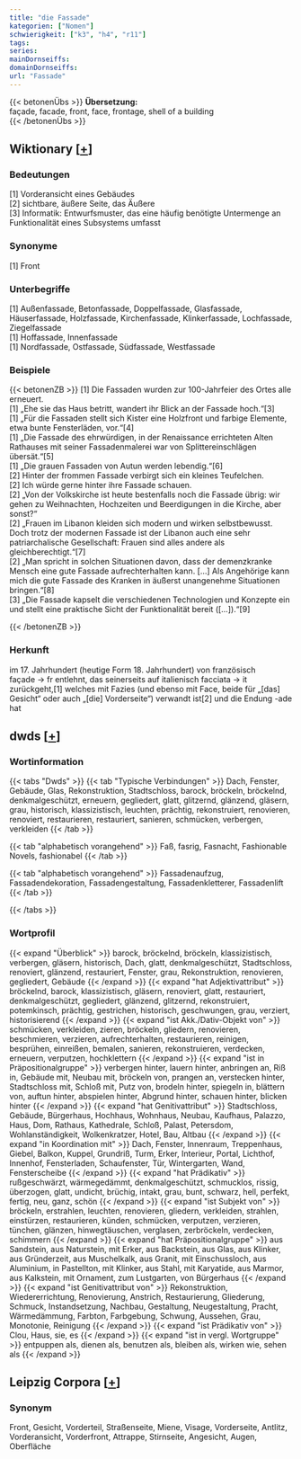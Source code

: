 ```yaml
---
title: "die Fassade"
kategorien: ["Nomen"]
schwierigkeit: ["k3", "h4", "r11"]
tags:
series:
mainDornseiffs:
domainDornseiffs:
url: "Fassade"
---
```


{{< betonenÜbs >}}
**Übersetzung:**  
façade, facade, front, face, frontage, shell of a building  
{{< /betonenÜbs >}}

## Wiktionary [[+](https://de.wiktionary.org/wiki/Fassade)]

### Bedeutungen
[1] Vorderansicht eines Gebäudes  
[2] sichtbare, äußere Seite, das Äußere  
[3] Informatik: Entwurfsmuster, das eine häufig benötigte Untermenge an Funktionalität eines Subsystems umfasst  

### Synonyme
[1] Front  

### Unterbegriffe
[1] Außenfassade, Betonfassade, Doppelfassade, Glasfassade, Häuserfassade, Holzfassade, Kirchenfassade, Klinkerfassade, Lochfassade, Ziegelfassade  
[1] Hoffassade, Innenfassade  
[1] Nordfassade, Ostfassade, Südfassade, Westfassade  

### Beispiele
{{< betonenZB >}}
[1] Die Fassaden wurden zur 100-Jahrfeier des Ortes alle erneuert.  
[1] „Ehe sie das Haus betritt, wandert ihr Blick an der Fassade hoch.“[3]  
[1] „Für die Fassaden stellt sich Kister eine Holzfront und farbige Elemente, etwa bunte Fensterläden, vor.“[4]  
[1] „Die Fassade des ehrwürdigen, in der Renaissance errichteten Alten Rathauses mit seiner Fassadenmalerei war von Splittereinschlägen übersät.“[5]  
[1] „Die grauen Fassaden von Autun werden lebendig.“[6]  
[2] Hinter der frommen Fassade verbirgt sich ein kleines Teufelchen.  
[2] Ich würde gerne hinter ihre Fassade schauen.  
[2] „Von der Volkskirche ist heute bestenfalls noch die Fassade übrig: wir gehen zu Weihnachten, Hochzeiten und Beerdigungen in die Kirche, aber sonst?“  
[2] „Frauen im Libanon kleiden sich modern und wirken selbstbewusst. Doch trotz der modernen Fassade ist der Libanon auch eine sehr patriarchalische Gesellschaft: Frauen sind alles andere als gleichberechtigt.“[7]  
[2] „Man spricht in solchen Situationen davon, dass der demenzkranke Mensch eine gute Fassade aufrechterhalten kann. […] Als Angehörige kann mich die gute Fassade des  Kranken in äußerst unangenehme Situationen bringen.“[8]  
[3] „Die Fassade kapselt die verschiedenen Technologien und Konzepte ein und stellt eine praktische Sicht der Funktionalität bereit ([…]).“[9]  

{{< /betonenZB >}}
### Herkunft
im 17. Jahrhundert (heutige Form 18. Jahrhundert) von französisch façade → fr entlehnt, das seinerseits auf italienisch facciata → it zurückgeht,[1] welches mit Fazies (und ebenso mit Face, beide für „[das] Gesicht“ oder auch „[die] Vorderseite“) verwandt ist[2] und die Endung -ade hat  



## dwds [[+](https://www.dwds.de/wb/Fassade)]

### Wortinformation
{{< tabs "Dwds" >}}
{{< tab "Typische Verbindungen" >}}
Dach, Fenster, Gebäude, Glas, Rekonstruktion, Stadtschloss, barock, bröckeln, bröckelnd, denkmalgeschützt, erneuern, gegliedert, glatt, glitzernd, glänzend, gläsern, grau, historisch, klassizistisch, leuchten, prächtig, rekonstruiert, renovieren, renoviert, restaurieren, restauriert, sanieren, schmücken, verbergen, verkleiden
{{< /tab >}}

{{< tab "alphabetisch vorangehend" >}}
Faß, fasrig, Fasnacht, Fashionable Novels, fashionabel
{{< /tab >}}

{{< tab "alphabetisch vorangehend" >}}
Fassadenaufzug, Fassadendekoration, Fassadengestaltung, Fassadenkletterer, Fassadenlift
{{< /tab >}}

{{< /tabs >}}

### Wortprofil
{{< expand "Überblick" >}} barock, bröckelnd, bröckeln, klassizistisch, verbergen, gläsern, historisch, Dach, glatt, denkmalgeschützt, Stadtschloss, renoviert, glänzend, restauriert, Fenster, grau, Rekonstruktion, renovieren, gegliedert, Gebäude {{< /expand >}}
{{< expand "hat Adjektivattribut" >}} bröckelnd, barock, klassizistisch, gläsern, renoviert, glatt, restauriert, denkmalgeschützt, gegliedert, glänzend, glitzernd, rekonstruiert, potemkinsch, prächtig, gestrichen, historisch, geschwungen, grau, verziert, historisierend {{< /expand >}}
{{< expand "ist Akk./Dativ-Objekt von" >}} schmücken, verkleiden, zieren, bröckeln, gliedern, renovieren, beschmieren, verzieren, aufrechterhalten, restaurieren, reinigen, besprühen, einreißen, bemalen, sanieren, rekonstruieren, verdecken, erneuern, verputzen, hochklettern {{< /expand >}}
{{< expand "ist in Präpositionalgruppe" >}} verbergen hinter, lauern hinter, anbringen an, Riß in, Gebäude mit, Neubau mit, bröckeln von, prangen an, verstecken hinter, Stadtschloss mit, Schloß mit, Putz von, brodeln hinter, spiegeln in, blättern von, auftun hinter, abspielen hinter, Abgrund hinter, schauen hinter, blicken hinter {{< /expand >}}
{{< expand "hat Genitivattribut" >}} Stadtschloss, Gebäude, Bürgerhaus, Hochhaus, Wohnhaus, Neubau, Kaufhaus, Palazzo, Haus, Dom, Rathaus, Kathedrale, Schloß, Palast, Petersdom, Wohlanständigkeit, Wolkenkratzer, Hotel, Bau, Altbau {{< /expand >}}
{{< expand "in Koordination mit" >}} Dach, Fenster, Innenraum, Treppenhaus, Giebel, Balkon, Kuppel, Grundriß, Turm, Erker, Interieur, Portal, Lichthof, Innenhof, Fensterladen, Schaufenster, Tür, Wintergarten, Wand, Fensterscheibe {{< /expand >}}
{{< expand "hat Prädikativ" >}} rußgeschwärzt, wärmegedämmt, denkmalgeschützt, schmucklos, rissig, überzogen, glatt, undicht, brüchig, intakt, grau, bunt, schwarz, hell, perfekt, fertig, neu, ganz, schön {{< /expand >}}
{{< expand "ist Subjekt von" >}} bröckeln, erstrahlen, leuchten, renovieren, gliedern, verkleiden, strahlen, einstürzen, restaurieren, künden, schmücken, verputzen, verzieren, tünchen, glänzen, hinwegtäuschen, verglasen, zerbröckeln, verdecken, schimmern {{< /expand >}}
{{< expand "hat Präpositionalgruppe" >}} aus Sandstein, aus Naturstein, mit Erker, aus Backstein, aus Glas, aus Klinker, aus Gründerzeit, aus Muschelkalk, aus Granit, mit Einschussloch, aus Aluminium, in Pastellton, mit Klinker, aus Stahl, mit Karyatide, aus Marmor, aus Kalkstein, mit Ornament, zum Lustgarten, von Bürgerhaus {{< /expand >}}
{{< expand "ist Genitivattribut von" >}} Rekonstruktion, Wiedererrichtung, Renovierung, Anstrich, Restaurierung, Gliederung, Schmuck, Instandsetzung, Nachbau, Gestaltung, Neugestaltung, Pracht, Wärmedämmung, Farbton, Farbgebung, Schwung, Aussehen, Grau, Monotonie, Reinigung {{< /expand >}}
{{< expand "ist Prädikativ von" >}} Clou, Haus, sie, es {{< /expand >}}
{{< expand "ist in vergl. Wortgruppe" >}} entpuppen als, dienen als, benutzen als, bleiben als, wirken wie, sehen als {{< /expand >}}

## Leipzig Corpora [[+](https://corpora.uni-leipzig.de/en/res?word=Fassade&corpusId=deu_newscrawl-public_2018)]


### Synonym
Front, Gesicht, Vorderteil, Straßenseite, Miene, Visage, Vorderseite, Antlitz, Vorderansicht, Vorderfront, Attrappe, Stirnseite, Angesicht, Augen, Oberfläche


